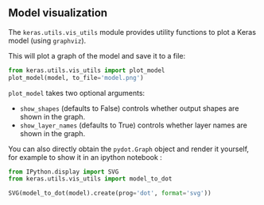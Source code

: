 
## Model visualization

The `keras.utils.vis_utils` module provides utility functions to plot
a Keras model (using `graphviz`).

This will plot a graph of the model and save it to a file:
```python
from keras.utils.vis_utils import plot_model
plot_model(model, to_file='model.png')
```

`plot_model` takes two optional arguments:

- `show_shapes` (defaults to False) controls whether output shapes are shown in the graph.
- `show_layer_names` (defaults to True) controls whether layer names are shown in the graph.

You can also directly obtain the `pydot.Graph` object and render it yourself,
for example to show it in an ipython notebook :
```python
from IPython.display import SVG
from keras.utils.vis_utils import model_to_dot

SVG(model_to_dot(model).create(prog='dot', format='svg'))
```

